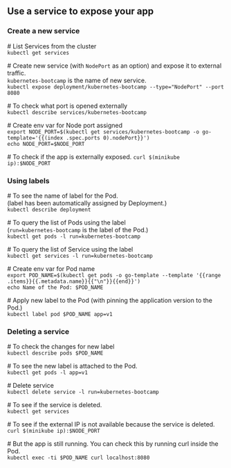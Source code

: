 ## Use a service to expose your app

### Create a new service

\# List Services from the cluster  
`kubectl get services`

\# Create new service (with `NodePort` as an option) and expose it to external traffic.  
`kubernetes-bootcamp` is the name of new service.  
`kubectl expose deployment/kubernetes-bootcamp --type="NodePort" --port 8080`

\# To check what port is opened externally  
`kubectl describe services/kubernetes-bootcamp`

\# Create env var for Node port assigned  
`export NODE_PORT=$(kubectl get services/kubernetes-bootcamp -o go-template='{{(index .spec.ports 0).nodePort}}')`  
`echo NODE_PORT=$NODE_PORT`

\# To check if the app is externally exposed.
`curl $(minikube ip):$NODE_PORT`

### Using labels

\# To see the name of label for the Pod.  
(label has been automatically assigned by Deployment.)  
`kubectl describe deployment`

\# To query the list of Pods using the label  
(`run=kubernetes-bootcamp` is the label of the Pod.)  
`kubectl get pods -l run=kubernetes-bootcamp`

\# To query the list of Service using the label  
`kubectl get services -l run=kubernetes-bootcamp`

\# Create env var for Pod name  
`export POD_NAME=$(kubectl get pods -o go-template --template '{{range .items}}{{.metadata.name}}{{"\n"}}{{end}}')`  
`echo Name of the Pod: $POD_NAME`

\# Apply new label to the Pod (with pinning the application version to the Pod.)  
`kubectl label pod $POD_NAME app=v1`

### Deleting a service

\# To check the changes for new label  
`kubectl describe pods $POD_NAME`

\# To see the new label is attached to the Pod.  
`kubectl get pods -l app=v1`

\# Delete service  
`kubectl delete service -l run=kubernetes-bootcamp`

\# To see if the service is deleted.  
`kubectl get services`

\# To see if the external IP is not available because the service is deleted.  
`curl $(minikube ip):$NODE_PORT`

\# But the app is still running. You can check this by running curl inside the Pod.  
`kubectl exec -ti $POD_NAME curl localhost:8080`  